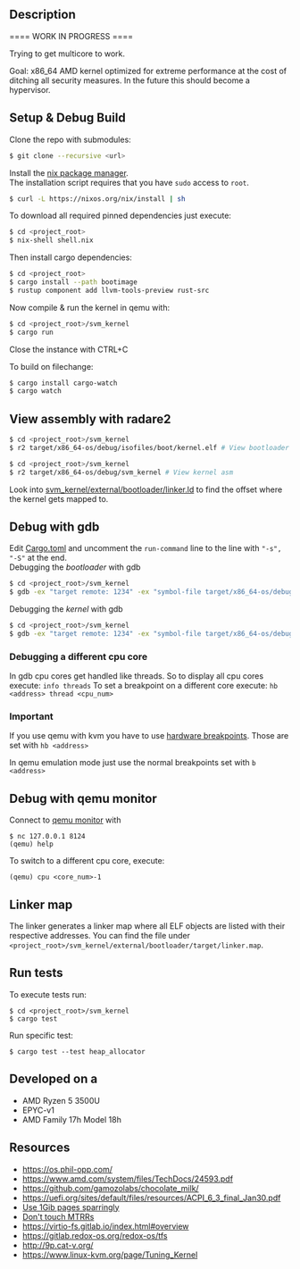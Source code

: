 ## Description
==== WORK IN PROGRESS ====

Trying to get multicore to work.

Goal:
x86_64 AMD kernel optimized for extreme performance at the cost of ditching all security measures.
In the future this should become a hypervisor.

## Setup & Debug Build
Clone the repo with submodules:
```bash
$ git clone --recursive <url>
```

Install the [nix package manager](https://nixos.org/download.html).  
The installation script requires that you have `sudo` access to `root`.
```bash
$ curl -L https://nixos.org/nix/install | sh
```

To download all required pinned dependencies just execute:
```bash
$ cd <project_root>
$ nix-shell shell.nix
```

Then install cargo dependencies:
```bash
$ cd <project_root>
$ cargo install --path bootimage
$ rustup component add llvm-tools-preview rust-src
```

Now compile & run the kernel in qemu with:
```bash
$ cd <project_root>/svm_kernel
$ cargo run
```
Close the instance with CTRL+C

To build on filechange:
```bash
$ cargo install cargo-watch
$ cargo watch
```

## View assembly with radare2
```bash
$ cd <project_root>/svm_kernel
$ r2 target/x86_64-os/debug/isofiles/boot/kernel.elf # View bootloader asm
```
```bash
$ cd <project_root>/svm_kernel
$ r2 target/x86_64-os/debug/svm_kernel # View kernel asm
```

Look into [svm_kernel/external/bootloader/linker.ld](svm_kernel/external/bootloader/linker.ld) to find the offset where the kernel gets mapped to.

## Debug with gdb

Edit [Cargo.toml](./svm_kernel/Cargo.toml)
and uncomment the `run-command` line to the line with `"-s", "-S"` at the end.  
Debugging the *bootloader* with gdb
```bash
$ cd <project_root>/svm_kernel
$ gdb -ex "target remote: 1234" -ex "symbol-file target/x86_64-os/debug/isofiles/boot/kernel.elf"
```

Debugging the *kernel* with gdb
```bash
$ cd <project_root>/svm_kernel
$ gdb -ex "target remote: 1234" -ex "symbol-file target/x86_64-os/debug/svm_kernel"
```

### Debugging a different cpu core 
In gdb cpu cores get handled like threads. So to display all cpu cores execute: `info threads`
To set a breakpoint on a different core execute: `hb <address> thread <cpu_num>`

### Important
If you use qemu with kvm you have to use [hardware breakpoints](https://en.wikipedia.org/wiki/Breakpoint#Implementations). Those are set with `hb <address>`

In qemu emulation mode just use the normal breakpoints set with `b <address>`



## Debug with qemu monitor
Connect to [qemu monitor](https://qemu.readthedocs.io/en/latest/system/monitor.html) with
```
$ nc 127.0.0.1 8124
(qemu) help
```

To switch to a different cpu core, execute:
```
(qemu) cpu <core_num>-1
```

## Linker map
The linker generates a linker map where all ELF objects are listed with their respective addresses.
You can find the file under `<project_root>/svm_kernel/external/bootloader/target/linker.map`.


## Run tests
To execute tests run:
```
$ cd <project_root>/svm_kernel
$ cargo test
```
Run specific test:
```
$ cargo test --test heap_allocator
```

## Developed on a
* AMD Ryzen 5 3500U
* EPYC-v1
* AMD Family 17h Model 18h

## Resources
* https://os.phil-opp.com/
* https://www.amd.com/system/files/TechDocs/24593.pdf
* https://github.com/gamozolabs/chocolate_milk/
* https://uefi.org/sites/default/files/resources/ACPI_6_3_final_Jan30.pdf
* [Use 1Gib pages sparringly](https://forum.osdev.org/viewtopic.php?f=1&t=32699)
* [Don't touch MTRRs](https://forum.osdev.org/viewtopic.php?t=29034&p=246311)
* https://virtio-fs.gitlab.io/index.html#overview
* https://gitlab.redox-os.org/redox-os/tfs
* http://9p.cat-v.org/
* https://www.linux-kvm.org/page/Tuning_Kernel



